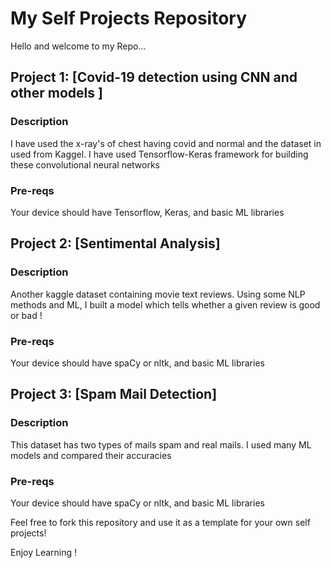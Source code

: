 # My Self Projects Repository

Hello and welcome to my Repo...

## Project 1: [Covid-19 detection using CNN and other models ]

### Description
I have used the x-ray's of chest having covid and normal and the dataset in used from Kaggel. I have used Tensorflow-Keras framework for building these convolutional neural networks 

### Pre-reqs
Your device should have Tensorflow, Keras, and basic ML libraries 

## Project 2: [Sentimental Analysis]

### Description
Another kaggle dataset containing movie text reviews. Using some NLP methods and ML, I built a model which tells whether a given review is good or bad !  

### Pre-reqs
Your device should have spaCy or nltk, and basic ML libraries 

## Project 3: [Spam Mail Detection]

### Description
This dataset has two types of mails spam and real mails. I used many ML models and compared their accuracies

### Pre-reqs
Your device should have spaCy or nltk, and basic ML libraries 

Feel free to fork this repository and use it as a template for your own self projects!

Enjoy Learning !

